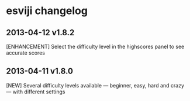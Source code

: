 # esviji changelog

## 2013-04-12 v1.8.2

[ENHANCEMENT] Select the difficulty level in the highscores panel to see accurate scores

## 2013-04-11 v1.8.0

[NEW] Several difficulty levels available — beginner, easy, hard and crazy — with different settings

